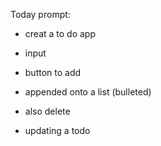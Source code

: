 Today prompt:

- creat a to do app 

- input 
- button to add 
- appended onto a list (bulleted)
- also delete 

- updating a todo 


